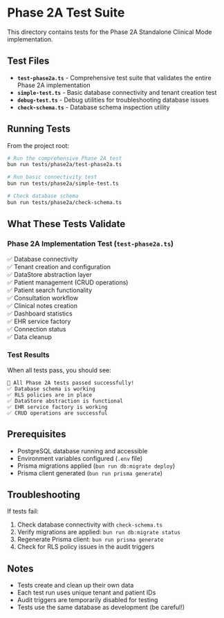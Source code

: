 # Phase 2A Test Suite

This directory contains tests for the Phase 2A Standalone Clinical Mode implementation.

## Test Files

- **`test-phase2a.ts`** - Comprehensive test suite that validates the entire Phase 2A implementation
- **`simple-test.ts`** - Basic database connectivity and tenant creation test
- **`debug-test.ts`** - Debug utilities for troubleshooting database issues
- **`check-schema.ts`** - Database schema inspection utility

## Running Tests

From the project root:

```bash
# Run the comprehensive Phase 2A test
bun run tests/phase2a/test-phase2a.ts

# Run basic connectivity test
bun run tests/phase2a/simple-test.ts

# Check database schema
bun run tests/phase2a/check-schema.ts
```

## What These Tests Validate

### Phase 2A Implementation Test (`test-phase2a.ts`)

✅ Database connectivity  
✅ Tenant creation and configuration  
✅ DataStore abstraction layer  
✅ Patient management (CRUD operations)  
✅ Patient search functionality  
✅ Consultation workflow  
✅ Clinical notes creation  
✅ Dashboard statistics  
✅ EHR service factory  
✅ Connection status  
✅ Data cleanup  

### Test Results

When all tests pass, you should see:

```
🎉 All Phase 2A tests passed successfully!
✅ Database schema is working
✅ RLS policies are in place
✅ DataStore abstraction is functional
✅ EHR service factory is working
✅ CRUD operations are successful
```

## Prerequisites

- PostgreSQL database running and accessible
- Environment variables configured (`.env` file)
- Prisma migrations applied (`bun run db:migrate deploy`)
- Prisma client generated (`bun run prisma generate`)

## Troubleshooting

If tests fail:

1. Check database connectivity with `check-schema.ts`
2. Verify migrations are applied: `bun run db:migrate status`
3. Regenerate Prisma client: `bun run prisma generate`
4. Check for RLS policy issues in the audit triggers

## Notes

- Tests create and clean up their own data
- Each test run uses unique tenant and patient IDs
- Audit triggers are temporarily disabled for testing
- Tests use the same database as development (be careful!)